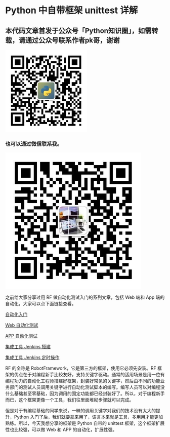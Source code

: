 # Python 中自带框架 unittest 详解

## 本代码文章首发于公众号「Python知识圈」，如需转载，请通过公众号联系作者pk哥，谢谢

![公众号](https://github.com/Brucepk/pk.github.io/blob/master/gzh.jpg)

### 也可以通过微信联系我。

![微信](https://github.com/Brucepk/pk.github.io/blob/master/pkwx.jpg)

之前给大家分享过用 RF 做自动化测试入门的系列文章，包括 Web 端和 App 端的自动化，大家可以点下面链接查看。

[自动化入门](https://mp.weixin.qq.com/s?__biz=MzU4NjUxMDk5Mg==&mid=2247484684&idx=1&sn=96d20a638faefa928d581e4e4609d781&chksm=fdfb62f3ca8cebe5fac62fc74f4a9818f1fb2ee27a95706b0afabb89ee6b6d56bf69fe5b8cfa&token=1313071969&lang=zh_CN#rd)

[Web 自动化测试](https://mp.weixin.qq.com/s?__biz=MzU4NjUxMDk5Mg==&mid=2247484702&idx=1&sn=ac18a91197a06587ea7cccab1203da86&chksm=fdfb62e1ca8cebf7c2b61f3258f3b0f0a4e15368d357db5d38423678133d2bf19dd988b095f1&token=1313071969&lang=zh_CN#rd)

[APP 自动化测试](https://mp.weixin.qq.com/s?__biz=MzU4NjUxMDk5Mg==&mid=2247484718&idx=1&sn=d4b6179ff1310b2271e15e68b9696e45&chksm=fdfb62d1ca8cebc741530ff7b99b58f4895e406f946b7e6fd75817d75527a4073c1b41821e34&token=1313071969&lang=zh_CN#rd)

[集成工具 Jenkins 搭建](https://mp.weixin.qq.com/s?__biz=MzU4NjUxMDk5Mg==&mid=2247484740&idx=1&sn=e83c346aa622c3cc94e618cf82990ed3&chksm=fdfb62bbca8cebaddf98d921527a88d31dfb8626b49e2883188e7ea0c6fbc199dd6c74438d7f&token=1313071969&lang=zh_CN#rd)

[集成工具 Jenkins 定时操作](https://mp.weixin.qq.com/s?__biz=MzU4NjUxMDk5Mg==&mid=2247484762&idx=1&sn=ceb4933c7f37b1df966e8e42112f0d59&chksm=fdfb62a5ca8cebb36c5141d29174fb6479f83d16b4422535265f3c30f598124d607a5c67c419&token=1313071969&lang=zh_CN#rd)

RF 的全称是 RobotFramework，它是第三方的框架，使用它必须先安装。RF 框架的优点在于对编程新手比较友好，支持关键字驱动。通常的适用场景是用一位有编程功力的自动化工程师搭建好框架，封装好常见的关键字，然后由不同的功能业务部门的测试人员调用关键字进行自动化测试脚本的编写。编写人员可以对编程没什么基础甚至零基础，因为调用的固定功能都已经封装好了。所以，对于编程新手而已，这个框架更像一个工具，我们往里面堆砌步骤就可以完成。

但是对于有编程基础的同学来说，一昧的调用关键字对我们的技术没有太大的提升，Python 入门了后，我们就要拿来用了，语言本来就是工具，多用用才能更加熟练。所以，今天我想分享的框架是 Python 自带的 unittest 框架，这个框架扩展性也比较强，可以做 Web 和 APP 的自动化，扩展性强。


